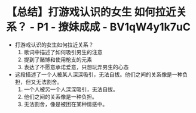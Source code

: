 # 【总结】打游戏认识的女生 如何拉近关系？ - P1 - 撩妹成成 - BV1qW4y1k7uC

-   打游戏认识的女生如何拉近关系？
    1.  歌词中描述了如何吸引男生的注意
    2.  提到了赌博和使用枪支的元素
    3.  表达了不愿意承诺爱意，只想玩弄男生的心态
-   这段描述了一个人被某人深深吸引，无法自拔。他们之间的关系像是一种负担，但又无法割舍。
    1.  一个人被另一个人深深吸引，无法自拔。
    2.  他们之间的关系像是一种负担。
    3.  无法割舍，像是被困在某种情感中。
